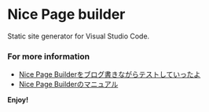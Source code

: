 # Nice Page builder

Static site generator for Visual Studio Code.

### For more information
* [Nice Page Builderをブログ書きながらテストしていったよ](http://outcloud.blogspot.jp/2016/12/npb-test.html)
* [Nice Page Builderのマニュアル](http://outcloud.blogspot.jp/2016/12/npb-manual.html)

**Enjoy!**
